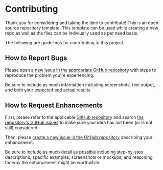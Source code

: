 # Contributing

Thank you for considering and taking the time to contribute! This is an open source repository template. This template can be used while creating a new repo as well as the files can be indiviually used as per need basis.

The following are guidelines for contributing to this project.

## How to Report Bugs

Please open [a new issue in the appropriate GitHub repository][new-issue] with steps to reproduce the problem you're experiencing.

Be sure to include as much information including screenshots, text output, and both your expected and actual results.

## How to Request Enhancements

First, please refer to the applicable [GitHub repository][github-repo] and search [the repository's GitHub issues][issues-list] to make sure your idea has not been (or is not still) considered.

Then, please [create a new issue in the GitHub repository][new-issue] describing your enhancement.

Be sure to include as much detail as possible including step-by-step descriptions, specific examples, screenshots or mockups, and reasoning for why the enhancement might be worthwhile.

[new-issue]: https://github.com/jainaayush01/open-source-repo-starter/issues/new
[github-repo]: https://github.com/jainaayush01/open-source-repo-starter/
[issues-list]: https://github.com/jainaayush01/open-source-repo-starter/issues